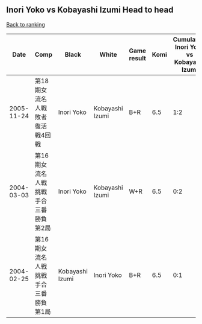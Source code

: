 ## Inori Yoko vs Kobayashi Izumi Head to head

[Back to ranking](../../index.md)




| **Date** | **Comp** | **Black** | **White** | **Game result** | **Komi** | **Cumulative Inori Yoko vs Kobayashi Izumi** | **Inori Yoko streak** | **Kobayashi Izumi streak** | 
| --- | --- | --- | --- | --- | --- | --- | --- | --- |
| 2005-11-24 | 第18期女流名人戦敗者復活戦4回戦 | Inori Yoko | Kobayashi Izumi | B+R | 6.5 | 1:2 | 1 | 0 | 
| 2004-03-03 | 第16期女流名人戦挑戦手合三番勝負第2局 | Inori Yoko | Kobayashi Izumi | W+R | 6.5 | 0:2 | 0 | 2 | 
| 2004-02-25 | 第16期女流名人戦挑戦手合三番勝負第1局 | Kobayashi Izumi | Inori Yoko | B+R | 6.5 | 0:1 | 0 | 1 |




